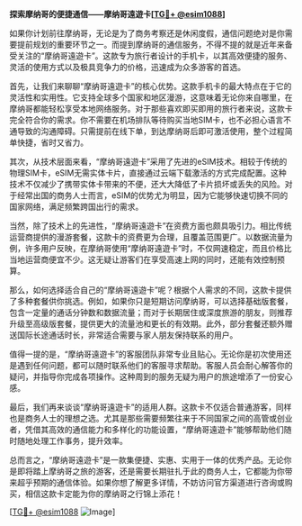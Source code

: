 **探索摩纳哥的便捷通信——摩纳哥遠遊卡[[TG💪+ @esim1088](https://t.me/s/esim1088)]**

如果你计划前往摩纳哥，无论是为了商务考察还是休闲度假，通信问题绝对是你需要提前规划的重要环节之一。而提到摩纳哥的通信服务，不得不提的就是近年来备受关注的“摩纳哥遠遊卡”。这款专为旅行者设计的手机卡，以其高效便捷的服务、灵活的使用方式以及极具竞争力的价格，迅速成为众多游客的首选。

首先，让我们来聊聊“摩纳哥遠遊卡”的核心优势。这款手机卡的最大特点在于它的灵活性和实用性。它支持全球多个国家和地区漫游，这意味着无论你来自哪里，在摩纳哥都能轻松享受本地网络服务。对于那些喜欢即买即用的旅行者来说，这款卡完全符合你的需求。你不需要在机场排队等待购买当地SIM卡，也不必担心语言不通导致的沟通障碍。只需提前在线下单，到达摩纳哥后即可激活使用，整个过程简单快捷，省时又省力。

其次，从技术层面来看，“摩纳哥遠遊卡”采用了先进的eSIM技术。相较于传统的物理SIM卡，eSIM无需实体卡片，直接通过云端下载激活的方式完成配置。这种技术不仅减少了携带实体卡带来的不便，还大大降低了卡片损坏或丢失的风险。对于经常出国的商务人士而言，eSIM的优势尤为明显，因为它能够快速切换不同的国家网络，满足频繁跨国出行的需求。

当然，除了技术上的先进性，“摩纳哥遠遊卡”在资费方面也颇具吸引力。相比传统运营商提供的漫游套餐，这款卡的资费更为合理，且覆盖范围更广。以数据流量为例，许多用户反映，在摩纳哥使用“摩纳哥遠遊卡”时，不仅网速稳定，而且价格比当地运营商便宜不少。这无疑让游客们在享受高速上网的同时，还能有效控制预算。

那么，如何选择适合自己的“摩纳哥遠遊卡”呢？根据个人需求的不同，这款卡提供了多种套餐供你挑选。例如，如果你只是短期访问摩纳哥，可以选择基础版套餐，包含一定量的通话分钟数和数据流量；而对于长期居住或深度旅游的朋友，则推荐升级至高级版套餐，提供更大的流量池和更长的有效期。此外，部分套餐还额外赠送国际长途通话时长，非常适合需要与家人朋友保持联系的用户。

值得一提的是，“摩纳哥遠遊卡”的客服团队非常专业且贴心。无论你是初次使用还是遇到任何问题，都可以随时联系他们的客服寻求帮助。客服人员会耐心解答你的疑问，并指导你完成各项操作。这种周到的服务无疑为用户的旅途增添了一份安心感。

最后，我们再来谈谈“摩纳哥遠遊卡”的适用人群。这款卡不仅适合普通游客，同样也是商务人士的理想之选。尤其是那些需要频繁往来于不同国家之间的高管或创业者，凭借其高效的通信能力和多样化的功能设置，“摩纳哥遠遊卡”能够帮助他们随时随地处理工作事务，提升效率。

总而言之，“摩纳哥遠遊卡”是一款集便捷、实惠、实用于一体的优秀产品。无论你是即将踏上摩纳哥之旅的游客，还是需要长期驻扎于此的商务人士，它都能为你带来超乎预期的通信体验。如果你想了解更多详情，不妨访问官方渠道进行咨询或购买，相信这款卡定能为你的摩纳哥之行锦上添花！

[[TG💪+ @esim1088](https://t.me/s/esim1088) ![Image](https://i.postimg.cc/4NQfJmqS/Snipaste-2025-05-13-00-14-12.png)]